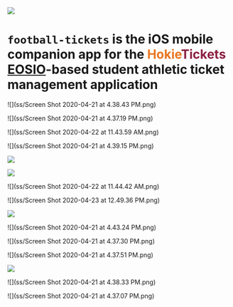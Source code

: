 ![](https://www.dictionary.com/e/wp-content/uploads/2018/10/hokie-2-300x300.jpg)
# `football-tickets` is the iOS mobile companion app for the <span style="color: #E87722;">Hokie</span><span style="color: #8B1F41;">Tickets</span> [EOSIO](https://eos.io)-based student athletic ticket management application


![](ss/Screen Shot 2020-04-21 at 4.38.43 PM.png)

![](ss/Screen Shot 2020-04-21 at 4.37.19 PM.png)

![](ss/Screen Shot 2020-04-22 at 11.43.59 AM.png)

![](ss/Screen Shot 2020-04-21 at 4.39.15 PM.png)

![](ss/IMG_3611.PNG)

![](ss/IMG_3468.PNG)

![](ss/Screen Shot 2020-04-22 at 11.44.42 AM.png)

![](ss/Screen Shot 2020-04-23 at 12.49.36 PM.png)

![](ss/IMG_3609.PNG)

![](ss/Screen Shot 2020-04-21 at 4.43.24 PM.png)

![](ss/Screen Shot 2020-04-21 at 4.37.30 PM.png)

![](ss/Screen Shot 2020-04-21 at 4.37.51 PM.png)

![](ss/IMG_3613.PNG)

![](ss/Screen Shot 2020-04-21 at 4.38.33 PM.png)

![](ss/Screen Shot 2020-04-21 at 4.37.07 PM.png)
